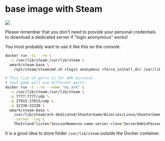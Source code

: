 base image with Steam
=====================

[![](https://badge.imagelayers.io/wmark/steam-base:latest.svg)](https://imagelayers.io/?images=wmark/steam-base:latest 'image stats by imagelayers.io')

Please remember that
you don't need to provide your personal credentials to download a dedicated server
if "login anonymous" works!

You most probably want to use it like this on the console:

```bash
docker run -ti --rm \
  -v /var/lib/steam:/var/lib/steam \
  wmark/steam-base \
    /opt/steam/steamcmd.sh +login anonymous +force_install_dir /var/lib/steam/ark-dedicated +app_update 376030 validate +quit

# This list of ports is for ARK Survival.
# Your game will use different ports.
docker run -t --rm --name "my_ark" \
  -v /var/lib/steam:/var/lib/steam \
  -p 7777:7777/udp \
  -p 27015:27015/udp \
  -p 32330:32330 \
  wmark/steam-base \
    /var/lib/steam/ark-dedicated/ShooterGame/Binaries/Linux/ShooterGameServer \
    -server -log \
    TheIsland?listen?SessionName=no-name-server-clone?ServerAdminPassword=geheim
```

It is a good idea to store folder ```/var/lib/steam``` outside the Docker container.

